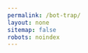 ```yaml
---
permalink: /bot-trap/
layout: none
sitemap: false
robots: noindex
---
```


<!doctype html>
<html lang="en">
<head>
  <meta charset="utf-8" />
  <meta name="robots" content="noindex,nofollow" />
  <meta name="viewport" content="width=device-width,initial-scale=1" />
  <title>bot trap</title>
</head>
<body>
  <!-- intentionally empty: bot trap page -->
  <script>
(function(){
  try {
    if (typeof gtag === 'function') {
      gtag('event', 'bot_trap_pageview', {
        method: 'direct_url',
        page_location: location.href,
        non_interaction: true
      });
    }
  } catch(e){}
})();
</script>
</body>
</html>
